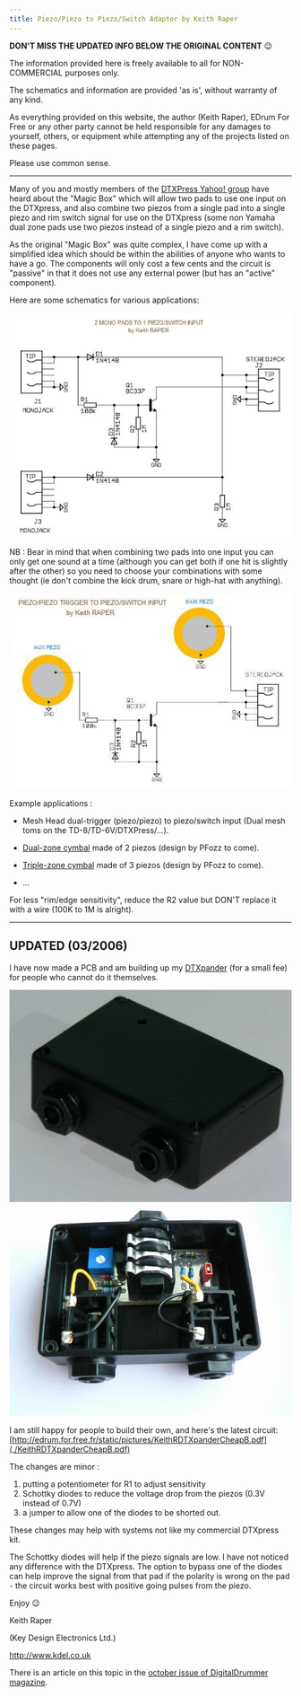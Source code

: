 ```yaml
---
title: Piezo/Piezo to Piezo/Switch Adaptor by Keith Raper
---
```

**DON'T MISS THE UPDATED INFO BELOW THE ORIGINAL CONTENT** 😉

The information provided here is freely available to all for NON-COMMERCIAL purposes only.

The schematics and information are provided 'as is', without warranty of any kind.

As everything provided on this website, the author (Keith Raper), EDrum For Free
or any other party cannot be held responsible for any damages to yourself,
others, or equipment while attempting any of the projects listed on these pages.

Please use common sense.

---
Many of you and mostly members of the
[DTXPress Yahoo! group](https://groups.yahoo.com/neo/groups/DTXpress/info)
have heard about the "Magic Box" which will allow two pads to use one input on
the DTXpress, and also combine two piezos from a single pad into a single piezo
and rim switch signal for use on the DTXpress (some non Yamaha dual zone pads
use two piezos instead of a single piezo and a rim switch).

As the original "Magic Box" was quite complex, I have come up with a simplified
idea which should be within the abilities of anyone who wants to have a go.
The components will only cost a few cents and the circuit is "passive" in that
it does not use any external power (but has an "active" component).

Here are some schematics for various applications:

<img src="./KeithRInSplitter.jpg" alt="KeithRInSplitter.jpg" class="img-responsive">

NB : Bear in mind that when combining two pads into one input you can only get one
sound at a time (although you can get both if one hit is slightly after the other)
so you need to choose your combinations with some thought
(ie don't combine the kick drum, snare or high-hat with anything).

<img src="./KeithRPiezoRimDetector.jpg" alt="KeithRPiezoRimDetector.jpg" class="img-responsive">
<!--img src="./Visual-Representation-of-Circuit.jpg" alt="Visual-Representation-of-Circuit.jpg" class="img-responsive"-->

Example applications :

- Mesh Head dual-trigger (piezo/piezo) to piezo/switch input
  (Dual mesh toms on the TD-8/TD-6V/DTXPress/...).

- [Dual-zone cymbal](./../cymbal_piezo) made of 2 piezos (design by PFozz to come).

- [Triple-zone cymbal](./../cymbal_piezo) made of 3 piezos (design by PFozz to come).

- ...

For less "rim/edge sensitivity", reduce the R2 value but DON'T replace it with
a wire (100K to 1M is alright). 

---
## UPDATED (03/2006)
I have now made a PCB and am building up my [DTXpander](http://dtxpander.co.uk/) (for a small fee)
for people who cannot do it themselves.

<img src="./KeithRDTXpanderBox.jpg" alt="KeithRDTXpanderBox.jpg" class="img-responsive"><br>
<img src="./KeithRDTXpanderInside.jpg" alt="KeithRDTXpanderInside.jpg" class="img-responsive"><br>

I am still happy for people to build their own, and here's the latest circuit:
[http://edrum.for.free.fr/static/pictures/KeithRDTXpanderCheapB.pdf](./KeithRDTXpanderCheapB.pdf)

The changes are minor :

1. putting a potentiometer for R1 to adjust sensitivity
2. Schottky diodes to reduce the voltage drop from the piezos (0.3V instead of 0.7V)
3. a jumper to allow one of the diodes to be shorted out.

These changes may help with systems not like my commercial DTXpress kit.

The Schottky diodes will help if the piezo signals are low.
I have not noticed any difference with the DTXpress.
The option to bypass one of the diodes can help improve the signal from that pad
if the polarity is wrong on the pad - the circuit works best with positive going
pulses from the piezo.

Enjoy 😉

Keith Raper

(Key Design Electronics Ltd.)

<http://www.kdel.co.uk>

There is an article on this topic in the
[october issue of DigitalDrummer magazine](./digitalDrummer_October_final.pdf#page=50).
